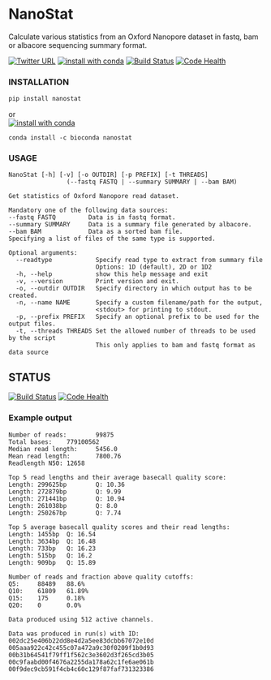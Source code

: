 # NanoStat

Calculate various statistics from an Oxford Nanopore dataset in fastq, bam or albacore sequencing summary format.

[![Twitter URL](https://img.shields.io/twitter/url/https/twitter.com/wouter_decoster.svg?style=social&label=Follow%20%40wouter_decoster)](https://twitter.com/wouter_decoster)
[![install with conda](https://anaconda.org/bioconda/nanostat/badges/installer/conda.svg)](https://anaconda.org/bioconda/nanostat)
[![Build Status](https://travis-ci.org/wdecoster/nanostat.svg?branch=master)](https://travis-ci.org/wdecoster/nanostat)
[![Code Health](https://landscape.io/github/wdecoster/nanostat/master/landscape.svg?style=flat)](https://landscape.io/github/wdecoster/nanostat/master)


### INSTALLATION
```bash
pip install nanostat
```
or  
[![install with conda](https://anaconda.org/bioconda/nanostat/badges/installer/conda.svg)](https://anaconda.org/bioconda/nanostat)
```
conda install -c bioconda nanostat
```


### USAGE
```
NanoStat [-h] [-v] [-o OUTDIR] [-p PREFIX] [-t THREADS]
                (--fastq FASTQ | --summary SUMMARY | --bam BAM)

Get statistics of Oxford Nanopore read dataset.

Mandatory one of the following data sources:
--fastq FASTQ         Data is in fastq format.
--summary SUMMARY     Data is a summary file generated by albacore.
--bam BAM             Data as a sorted bam file.
Specifying a list of files of the same type is supported.

Optional arguments:
  --readtype            Specify read type to extract from summary file
                        Options: 1D (default), 2D or 1D2
  -h, --help            show this help message and exit
  -v, --version         Print version and exit.
  -o, --outdir OUTDIR   Specify directory in which output has to be created.
  -n, --name NAME       Specify a custom filename/path for the output,
                        <stdout> for printing to stdout.
  -p, --prefix PREFIX   Specify an optional prefix to be used for the output files.
  -t, --threads THREADS Set the allowed number of threads to be used by the script
                        This only applies to bam and fastq format as data source
```

## STATUS
[![Build Status](https://travis-ci.org/wdecoster/nanostat.svg?branch=master)](https://travis-ci.org/wdecoster/nanostat)
[![Code Health](https://landscape.io/github/wdecoster/nanostat/master/landscape.svg?style=flat)](https://landscape.io/github/wdecoster/nanostat/master)


### Example output
```
Number of reads:        99875
Total bases:    779100562
Median read length:     5456.0
Mean read length:       7800.76
Readlength N50: 12658

Top 5 read lengths and their average basecall quality score:
Length: 299625bp        Q: 10.36
Length: 272879bp        Q: 9.99
Length: 271441bp        Q: 10.94
Length: 261038bp        Q: 8.0
Length: 250267bp        Q: 7.74

Top 5 average basecall quality scores and their read lengths:
Length: 1455bp  Q: 16.54
Length: 3634bp  Q: 16.48
Length: 733bp   Q: 16.23
Length: 515bp   Q: 16.2
Length: 909bp   Q: 15.89

Number of reads and fraction above quality cutoffs:
Q5:     88489   88.6%
Q10:    61809   61.89%
Q15:    175     0.18%
Q20:    0       0.0%

Data produced using 512 active channels.

Data was produced in run(s) with ID:
002dc25e406b22dd8e4d2a5ee83dcbb67072e10d
005aaa922c42c455c07a472a9c30f0209f1b0d93
00b31b64541f79ff1f562c3e3602d3f265cd3b05
00c9faabd00f4676a2255da178a62c1fe6ae061b
00f9dec9cb591f4cb4c60c129f87faf731323386
```
